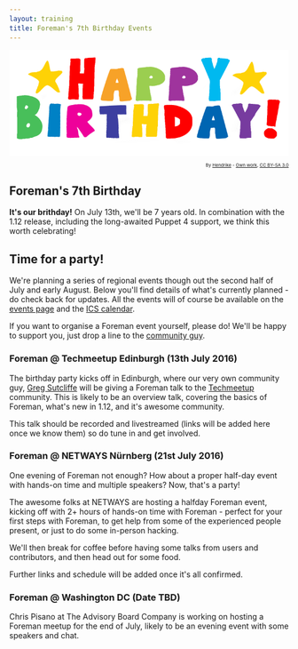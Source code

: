 ```yaml
---
layout: training
title: Foreman's 7th Birthday Events
---
```


<div class='col-md-6 pull-right'>
<img src="/static/images/birthday.png" title="IHappy Birthday" />
<p style="font-size:8px;text-align:right">By <a href="//commons.wikimedia.org/wiki/User:Hendrike" title="User:Hendrike">Hendrike</a> - <span class="int-own-work" lang="en"><a href='https://commons.wikimedia.org/w/index.php?curid=3259208'>Own work</a></span>, <a title="Creative Commons Attribution-Share Alike 3.0" href="http://creativecommons.org/licenses/by-sa/3.0/">CC BY-SA 3.0</a></p>
</div>

## Foreman's 7th Birthday

**It's our brithday!** On July 13th, we'll be 7 years old. In combination with
the 1.12 release, including the long-awaited Puppet 4 support, we think this
worth celebrating!

## Time for a party!

We're planning a series of regional events though out the second half of July
and early August. Below you'll find details of what's currently planned - do
check back for updates. All the events will of course be available on the
[events page](/events) and the [ICS calendar](/events/all.ics).

If you want to organise a Foreman event yourself, please do! We'll be happy to
support you, just drop a line to the [community
guy](mailto:community@emeraldreverie.org).

### Foreman @ Techmeetup Edinburgh (13th July 2016)

The birthday party kicks off in Edinburgh, where our very own community guy,
[Greg Sutcliffe](https://twitter.com/gwmngilfen) will be giving a Foreman talk
to the [Techmeetup](http://techmeetup.co.uk) community. This is likely to be an
overview talk, covering the basics of Foreman, what's new in 1.12, and it's
awesome community.

This talk should be recorded and livestreamed (links will be added here once we
know them) so do tune in and get involved.

### Foreman @ NETWAYS Nürnberg (21st July 2016)

One evening of Foreman not enough? How about a proper half-day event with
hands-on time and multiple speakers? Now, that's a party!

The awesome folks at NETWAYS are hosting a halfday Foreman event, kicking off
with 2+ hours of hands-on time with Foreman - perfect for your first steps with
Foreman, to get help from some of the experienced people present, or just to do
some in-person hacking.

We'll then break for coffee before having some talks from users and
contributors, and then head out for some food.

Further links and schedule will be added once it's all confirmed.

### Foreman @ Washington DC (Date TBD)

Chris Pisano at The Advisory Board Company is working on hosting
a Foreman meetup for the end of July, likely to be an evening
event with some speakers and chat.
